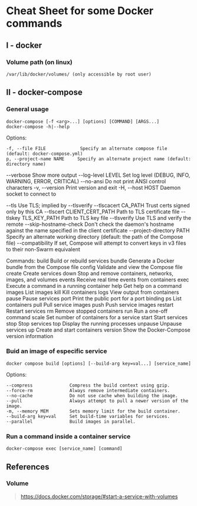 # Cheat Sheet for some Docker commands

## I - docker

### Volume path (on linux)

    /var/lib/docker/volumes/ (only accessible by root user)

## II - docker-compose

### General usage

    docker-compose [-f <arg>...] [options] [COMMAND] [ARGS...]
    docker-compose -h|--help

Options: 

    -f, --file FILE             Specify an alternate compose file (default: docker-compose.yml)  
    p, --project-name NAME     Specify an alternate project name (default: directory name)  
  --verbose                   Show more output
  --log-level LEVEL           Set log level (DEBUG, INFO, WARNING, ERROR, CRITICAL)
  --no-ansi                   Do not print ANSI control characters
  -v, --version               Print version and exit
  -H, --host HOST             Daemon socket to connect to

  --tls                       Use TLS; implied by --tlsverify
  --tlscacert CA_PATH         Trust certs signed only by this CA
  --tlscert CLIENT_CERT_PATH  Path to TLS certificate file
  --tlskey TLS_KEY_PATH       Path to TLS key file
  --tlsverify                 Use TLS and verify the remote
  --skip-hostname-check       Don't check the daemon's hostname against the
                              name specified in the client certificate
  --project-directory PATH    Specify an alternate working directory
                              (default: the path of the Compose file)
  --compatibility             If set, Compose will attempt to convert keys
                              in v3 files to their non-Swarm equivalent

Commands:
  build              Build or rebuild services
  bundle             Generate a Docker bundle from the Compose file
  config             Validate and view the Compose file
  create             Create services
  down               Stop and remove containers, networks, images, and volumes
  events             Receive real time events from containers
  exec               Execute a command in a running container
  help               Get help on a command
  images             List images
  kill               Kill containers
  logs               View output from containers
  pause              Pause services
  port               Print the public port for a port binding
  ps                 List containers
  pull               Pull service images
  push               Push service images
  restart            Restart services
  rm                 Remove stopped containers
  run                Run a one-off command
  scale              Set number of containers for a service
  start              Start services
  stop               Stop services
  top                Display the running processes
  unpause            Unpause services
  up                 Create and start containers
  version            Show the Docker-Compose version information

### Buid an image of especific service

    docker compose build [options] [--build-arg key=val...] [service_name]

Options:  

    --compress              Compress the build context using gzip.  
    --force-rm              Always remove intermediate containers.  
    --no-cache              Do not use cache when building the image.  
    --pull                  Always attempt to pull a newer version of the image.  
    -m, --memory MEM        Sets memory limit for the build container.  
    --build-arg key=val     Set build-time variables for services.  
    --parallel              Build images in parallel.  

### Run a command inside a container service

    docker-compose exec [service_name] [command]

## References

### Volume

> https://docs.docker.com/storage/#start-a-service-with-volumes

